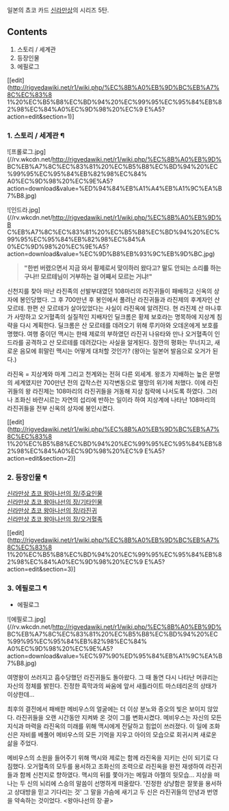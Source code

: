 일본의 쵸코 카드 [신라만상](%EC%8B%A0%EB%9D%BC%EB%A7%8C%EC%83%81.md)의 시리즈 5탄.

## Contents

    

1. 스토리 / 세계관 
2. 등장인물 
3. 에필로그 

[[edit](http://rigvedawiki.net/r1/wiki.php/%EC%8B%A0%EB%9D%BC%EB%A7%8C%EC%83%8
1%20%EC%B5%B8%EC%BD%94%20%EC%99%95%EC%95%84%EB%82%98%EC%84%A0%EC%9D%98%20%EC%9
E%A5?action=edit&section=1)]

### 1. 스토리 / 세계관 ¶

![프롤로그.jpg](//rv.wkcdn.net/http://rigvedawiki.net/r1/wiki.php/%EC%8B%A0%EB%9D%
BC%EB%A7%8C%EC%83%81%20%EC%B5%B8%EC%BD%94%20%EC%99%95%EC%95%84%EB%82%98%EC%84%
A0%EC%9D%98%20%EC%9E%A5?action=download&value=%ED%94%84%EB%A1%A4%EB%A1%9C%EA%B
7%B8.jpg)

![인드라.jpg](//rv.wkcdn.net/http://rigvedawiki.net/r1/wiki.php/%EC%8B%A0%EB%9D%B
C%EB%A7%8C%EC%83%81%20%EC%B5%B8%EC%BD%94%20%EC%99%95%EC%95%84%EB%82%98%EC%84%A
0%EC%9D%98%20%EC%9E%A5?action=download&value=%EC%9D%B8%EB%93%9C%EB%9D%BC.jpg)

  

> **"한번 버렸으면서 지금 와서 황제로서 맞이하러 왔다고? 말도 안되는 소리를 하는구나!! 모르테님이 거부하는 걸 어째서 모르는
거냐!"**

신천지를 찾아 떠난 라진족의 선발부대였던 108마리의 라진귀들이 패배하고 신옥의 상자에 봉인당했다. 그 후 700만년 후 봉인에서 풀려난
라진귀들과 라진제의 후계자인 산 모르테. 한편 산 모르테가 살아있었다는 사실이 라진옥에 알려진다. 현 라진제 산 마나후가 사망하고 오거혈족의
실질적인 지배자인 딜크롬은 황제 보호라는 명목하에 지상계 침략을 다시 계획한다. 딜크롬은 산 모르테를 데려오기 위해 루키아와 오데온에게
보호를 명했다. 여행 중이던 맥시는 한때 제로의 부하였던 라진귀 나유타와 만나 오거혈족이 인드라를 공격하고 산 모르테를 데려갔다는 사실을
알게된다. 잠깐의 평화는 무너지고, 새로운 음모에 휘말린 맥시는 어떻게 대처할 것인가? (왕아는 일본어 발음으로 오거가 된다.)

  

라진옥 = 지상계와 마계 그리고 천계와는 전혀 다른 외세계. 왕조가 지배하는 높은 문명의 세계였지만 700만년 전의 갑작스런 지각변동으로
멸망의 위기에 처했다. 이에 라진귀들의 왕 라진제는 108마리의 라진귀들을 거동해 지상 침략에 나서도록 하였다. 그러나 조화신 바란시르는
자연의 섭리에 반하는 일이라 하여 지상계에 나타난 108마리의 라진귀들을 전부 신옥의 상자에 봉인시켰다.

[[edit](http://rigvedawiki.net/r1/wiki.php/%EC%8B%A0%EB%9D%BC%EB%A7%8C%EC%83%8
1%20%EC%B5%B8%EC%BD%94%20%EC%99%95%EC%95%84%EB%82%98%EC%84%A0%EC%9D%98%20%EC%9
E%A5?action=edit&section=2)]

### 2. 등장인물 ¶

[신라만상 쵸코 왕아나선의 장/주요인물](%EC%8B%A0%EB%9D%BC%EB%A7%8C%EC%83%81%20%EC%B5%B8%EC%BD%94%20%EC%99%95%EC%95%84%EB%82%98%EC%84%A0%EC%9D%98%20%EC%9E%A5/%EC%A3%BC%EC%9A%94%EC%9D%B8%EB%AC%BC.md)  
[신라만상 쵸코 왕아나선의 장/기타인물](%EC%8B%A0%EB%9D%BC%EB%A7%8C%EC%83%81%20%EC%B5%B8%EC%BD%94%20%EC%99%95%EC%95%84%EB%82%98%EC%84%A0%EC%9D%98%20%EC%9E%A5/%EA%B8%B0%ED%83%80%EC%9D%B8%EB%AC%BC.md)  
[신라만상 쵸코 왕아나선의 장/라진귀](%EC%8B%A0%EB%9D%BC%EB%A7%8C%EC%83%81%20%EC%B5%B8%EC%BD%94%20%EC%99%95%EC%95%84%EB%82%98%EC%84%A0%EC%9D%98%20%EC%9E%A5/%EB%9D%BC%EC%A7%84%EA%B7%80.md)  
[신라만상 쵸코 왕아나선의 장/오거혈족](%EC%8B%A0%EB%9D%BC%EB%A7%8C%EC%83%81%20%EC%B5%B8%EC%BD%94%20%EC%99%95%EC%95%84%EB%82%98%EC%84%A0%EC%9D%98%20%EC%9E%A5/%EC%98%A4%EA%B1%B0%ED%98%88%EC%A1%B1.md)

[[edit](http://rigvedawiki.net/r1/wiki.php/%EC%8B%A0%EB%9D%BC%EB%A7%8C%EC%83%8
1%20%EC%B5%B8%EC%BD%94%20%EC%99%95%EC%95%84%EB%82%98%EC%84%A0%EC%9D%98%20%EC%9
E%A5?action=edit&section=3)]

### 3. 에필로그 ¶

  * 에필로그

![에필로그.jpg](//rv.wkcdn.net/http://rigvedawiki.net/r1/wiki.php/%EC%8B%A0%EB%9D%
BC%EB%A7%8C%EC%83%81%20%EC%B5%B8%EC%BD%94%20%EC%99%95%EC%95%84%EB%82%98%EC%84%
A0%EC%9D%98%20%EC%9E%A5?action=download&value=%EC%97%90%ED%95%84%EB%A1%9C%EA%B
7%B8.jpg)

  
여명왕이 쓰러지고 흡수당했던 라진귀들도 돌아왔다. 그 때 돌연 다시 나타난 머큐리는 자신의 정체를 밝힌다. 진정한 흑막과의 싸움에 앞서
새틀라이트 마스테리온의 상태가 이상한데...

  

최후의 결전에서 패배한 메비우스의 얼굴에는 더 이상 분노와 증오의 빛은 보이지 않았다. 라진귀들을 오랜 시간동안 지켜봐 온 것이 그를
변화시켰다. 메비우스는 자신의 모든 지식과 마력을 라진옥의 미래를 위해 맥시에게 전달하고 힘없이 쓰러졌다. 이 일에 조화신은 자비를 베풀어
메비우스의 모든 기억을 지우고 아이의 모습으로 회귀시켜 새로운 삶을 주었다.

  

메비우스의 소원을 들어주기 위해 맥시와 제로는 함께 라진옥을 지키는 신이 되기로 다짐했다. 오거혈족의 모두를 용서하고 조화신의 조력으로
라진옥을 완전 재생하여 라진귀들과 함께 신천지로 향하였다. 맥시의 뒤를 쫓아가는 메릴과 아젤의 뒷모습... 지상을 떠나는 두 신의 뇌리에
스승의 말씀이 선명하게 떠올랐다. '진정한 상냥함은 잘못을 용서하고 상대방을 믿고 기다리는 것' 그 말을 가슴에 새기고 두 신은 라진귀들의
안녕과 번영을 약속하는 것이었다. <왕아나선의 장·끝>

